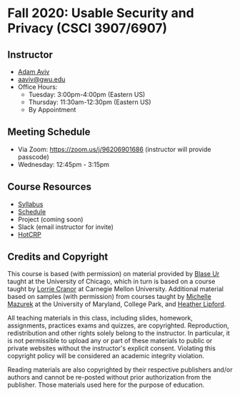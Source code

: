 # Fall 2020: Usable Security and Privacy (CSCI 3907/6907)

## Instructor

* [Adam Aviv](adamaviv.com)
 * aaviv@gwu.edu
 * Office Hours: 
   * Tuesday: 3:00pm-4:00pm (Eastern US)
   * Thursday: 11:30am-12:30pm (Eastern US)
   * By Appointment
   
## Meeting Schedule
* Via Zoom: https://zoom.us/j/96206901686 (instructor will provide passcode)
* Wednesday: 12:45pm - 3:15pm

## Course Resources

* [Syllabus](syllabus.md)
* [Schedule](schedule.md)
* Project (coming soon)
* Slack (email instructor for invite)
* [HotCRP](https://hotcrp.adamaviv.com/usecf20/)

## Credits and Copyright

This course is based (with permission) on material provided by [Blase Ur](http://blaseur.com/) taught at the University of Chicago, which in turn is based on a course taught by [Lorrie Cranor](http://lorrie.cranor.org/) at Carnegie Mellon University. Additional material based on samples (with permission) from courses taught by [Michelle Mazurek](http://users.umiacs.umd.edu/~mmazurek/) at the University of Maryland, College Park, and [Heather Lipford](https://cci.uncc.edu/directory/heather-lipford).

All teaching materials in this class, including slides, homework, assignments, practices exams and quizzes, are copyrighted. Reproduction, redistribution and other rights solely belong to the instructor. In particular, it is not permissible to upload any or part of these materials to public or private websites without the instructor's explicit consent. Violating this copyright policy will be considered an academic integrity violation.

Reading materials are also copyrighted by their respective publishers and/or authors and cannot be re-posted without prior authorization from the publisher. Those materials used here for the purpose of education.
   

